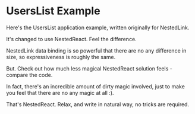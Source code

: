 # UsersList Example

Here's the UsersList application example, written originally for NestedLink.

It's changed to use NestedReact. Feel the difference.

NestedLink data binding is so powerful that there are no any difference
in size, so expressiveness is roughly the same.

But. Check out how much less magical NestedReact solution feels - compare the code.

In fact, there's an incredible amount of dirty magic involved,
just to make you feel that there are no any magic at all :).

That's NestedReact. Relax, and write in natural way, no tricks are required.
